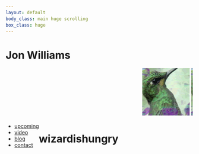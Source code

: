 ```yaml
---
layout: default 
body_class: main huge scrolling
box_class: huge
---
```

<h1>Jon Williams</h1>

<marquee>
<img src="include/hummingbird.gif">
<img src="include/hummingbird.gif">
<img src="include/hummingbird.gif">
<img src="include/hummingbird.gif">
<img src="include/hummingbird.gif">
<img src="include/hummingbird.gif">
<img src="include/hummingbird.gif">
<img src="include/hummingbird.gif">
<img src="include/hummingbird.gif">
<img src="include/hummingbird.gif">
<img src="include/hummingbird.gif">
<img src="include/hummingbird.gif">
<img src="include/hummingbird.gif">
<img src="include/hummingbird.gif">
<img src="include/hummingbird.gif">
<img src="include/hummingbird.gif">
<img src="include/hummingbird.gif">
<img src="include/hummingbird.gif">
<img src="include/hummingbird.gif">
<img src="include/hummingbird.gif">
<img src="include/hummingbird.gif">
</marquee>

<ul style="float:left" class="root">
  <li><a class="upcoming" href="upcoming.html">upcoming</a></li>

  <li><a class="video" href="media.html">video</a></li>

  <!--
  <li>music
    <ul class="less">
        <li><a href="http://chmmrwhenagitated.com/">Chmmr When Agitated</a></li>
        <li><a href="http://soundcloud.com/enoch-aln">Enoch A.L.N.</a></li>
        <li class="less"><a href="http://soundcloud.com/wizardishungry/palaka-pyuri-crest-jewel-mix">Palaka Pyuri</a></li>
    </ul>
  </li>
  -->

  <li><a class="blog" href="http://jonwillia.ms/">blog</a></li>

  <li><a class="contact" href="mailto:jon@wizardishungry.com">contact</a></li>

</ul>
<!--
<br clear="all">
<div></div>
-->
<h1>wizardishungry</h1>
